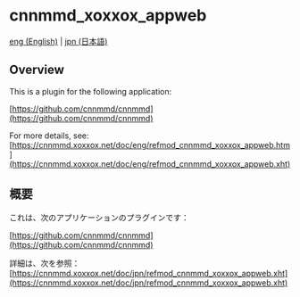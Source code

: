# cnnmmd_xoxxox_appweb

[eng (English)](#Overview) | [jpn (日本語)](#概要)

## Overview

This is a plugin for the following application:

[https://github.com/cnnmmd/cnnmmd](https://github.com/cnnmmd/cnnmmd)

For more details, see:  
[https://cnnmmd.xoxxox.net/doc/eng/refmod_cnnmmd_xoxxox_appweb.htm](https://cnnmmd.xoxxox.net/doc/eng/refmod_cnnmmd_xoxxox_appweb.xht)

## 概要

これは、次のアプリケーションのプラグインです：

[https://github.com/cnnmmd/cnnmmd](https://github.com/cnnmmd/cnnmmd)

詳細は、次を参照：[https://cnnmmd.xoxxox.net/doc/jpn/refmod_cnnmmd_xoxxox_appweb.xht](https://cnnmmd.xoxxox.net/doc/jpn/refmod_cnnmmd_xoxxox_appweb.xht)